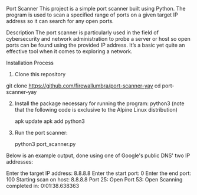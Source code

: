 Port Scanner
This project is a simple port scanner built using Python. The program is used to scan a specified range of ports on a given target IP address so it can search for any open ports. 

Description
The port scanner is particularly used in the field of cybersecurity and network administration to probe a server or host so open ports can be found using the provided IP address. It’s a basic yet quite an effective tool when it comes to exploring a network.

Installation Process
1) Clone this repository 

git clone https://github.com/firewallumbra/port-scanner-yay
cd port-scanner-yay

2) Install the package necessary for running the program: python3 (note that the following code is exclusive to the Alpine Linux distribution)

   apk update
   apk add python3
   
4) Run the port scanner:

   python3 port_scanner.py

Below is an example output, done using one of Google's public DNS' two IP addresses:

Enter the target IP address: 8.8.8.8
Enter the start port: 0
Enter the end port: 100
Starting scan on host: 8.8.8.8
Port 25: Open
Port 53: Open
Scanning completed in: 0:01:38.638363
